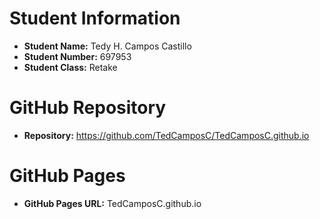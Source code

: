 # Student Information

- **Student Name:** Tedy H. Campos Castillo
- **Student Number:** 697953
- **Student Class:** Retake

# GitHub Repository

- **Repository:** https://github.com/TedCamposC/TedCamposC.github.io

# GitHub Pages

- **GitHub Pages URL:** TedCamposC.github.io

